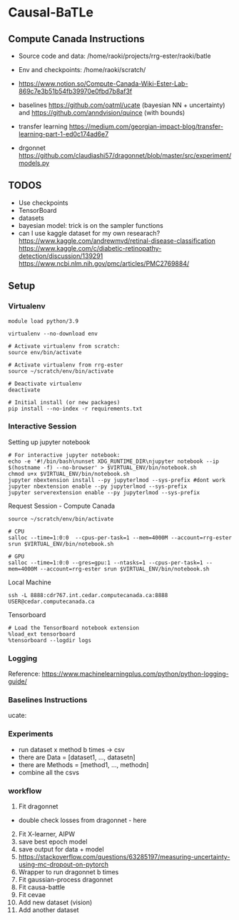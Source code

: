 # Causal-BaTLe


## Compute Canada Instructions

* Source code and data: /home/raoki/projects/rrg-ester/raoki/batle

* Env and checkpoints: /home/raoki/scratch/
* https://www.notion.so/Compute-Canada-Wiki-Ester-Lab-869c7e3b51b54fb39970e0fbd7b8af3f 
* baselines https://github.com/oatml/ucate (bayesian NN + uncertainty) and https://github.com/anndvision/quince (with bounds)
* transfer learning https://medium.com/georgian-impact-blog/transfer-learning-part-1-ed0c174ad6e7
* drgonnet https://github.com/claudiashi57/dragonnet/blob/master/src/experiment/models.py

## TODOS
* Use checkpoints
* TensorBoard
* datasets
* bayesian model: trick is on the sampler functions
* can I use kaggle dataset for my own researach? 
https://www.kaggle.com/andrewmvd/retinal-disease-classification
  https://www.kaggle.com/c/diabetic-retinopathy-detection/discussion/139291
  https://www.ncbi.nlm.nih.gov/pmc/articles/PMC2769884/

## Setup

### Virtualenv 

```commandline
module load python/3.9

virtualenv --no-download env

# Activate virtualenv from scratch:
source env/bin/activate

# Activate virtualenv from rrg-ester
source ~/scratch/env/bin/activate

# Deactivate virtualenv 
deactivate

# Initial install (or new packages)
pip install --no-index -r requirements.txt
```

### Interactive Session

Setting up jupyter notebook
```commandline
# For interactive jupyter notebook:
echo -e '#!/bin/bash\nunset XDG_RUNTIME_DIR\njupyter notebook --ip $(hostname -f) --no-browser' > $VIRTUAL_ENV/bin/notebook.sh
chmod u+x $VIRTUAL_ENV/bin/notebook.sh
jupyter nbextension install --py jupyterlmod --sys-prefix #dont work
jupyter nbextension enable --py jupyterlmod --sys-prefix
jupyter serverextension enable --py jupyterlmod --sys-prefix
```

Request Session - Compute Canada
```commandline
source ~/scratch/env/bin/activate

# CPU
salloc --time=1:0:0  --cpus-per-task=1 --mem=4000M --account=rrg-ester srun $VIRTUAL_ENV/bin/notebook.sh

# GPU
salloc --time=1:0:0 --gres=gpu:1 --ntasks=1 --cpus-per-task=1 --mem=4000M --account=rrg-ester srun $VIRTUAL_ENV/bin/notebook.sh
```

Local Machine
```commandline
ssh -L 8888:cdr767.int.cedar.computecanada.ca:8888 USER@cedar.computecanada.ca
```

Tensorboard 
```commandline
# Load the TensorBoard notebook extension
%load_ext tensorboard
%tensorboard --logdir logs
```


### Logging 

Reference: 
https://www.machinelearningplus.com/python/python-logging-guide/


### Baselines Instructions

ucate: 

### Experiments 

* run dataset x method b times -> csv
* there are Data = [dataset1, ..., datasetn]
* there are Methods = [method1, ..., methodn]
* combine all the csvs

### workflow 
1) Fit dragonnet
* double check losses from dragonnet - here
2) Fit X-learner, AIPW
3) save best epoch model 
4) save output for data + model
5) https://stackoverflow.com/questions/63285197/measuring-uncertainty-using-mc-dropout-on-pytorch
6) Wrapper to run dragonnet b times
7) Fit gaussian-process dragonnet
8) Fit causa-battle 
9) Fit cevae
11) Add new dataset (vision)
12) Add another dataset